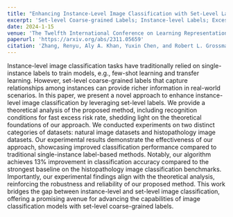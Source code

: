 ```yaml
---
title: "Enhancing Instance-Level Image Classification with Set-Level Labels"
excerpt: 'Set-level Coarse-grained Labels; Instance-level Labels; Excess Risk'
date: 2024-1-15
venue: 'The Twelfth International Conference on Learning Representations (ICLR)'
paperurl: 'https://arxiv.org/abs/2311.05659'
citation: 'Zhang, Renyu, Aly A. Khan, Yuxin Chen, and Robert L. Grossman. "Enhancing Instance-Level Image Classification with Set-Level Labels." arXiv preprint arXiv:2311.05659 (2023).'
---
```

Instance-level image classification tasks have traditionally relied on single-instance labels to train models, e.g., few-shot learning and transfer learning. However, set-level coarse-grained labels that capture relationships among instances can provide richer information in real-world scenarios. In this paper, we present a novel approach to enhance instance-level image classification by leveraging set-level labels. We provide a theoretical analysis of the proposed method, including recognition conditions for fast excess risk rate, shedding light on the theoretical foundations of our approach. We conducted experiments on two distinct categories of datasets: natural image datasets and histopathology image datasets. Our experimental results demonstrate the effectiveness of our approach, showcasing improved classification performance compared to traditional single-instance label-based methods. Notably, our algorithm achieves 13\% improvement in classification accuracy compared to the strongest baseline on the histopathology image classification benchmarks. Importantly, our experimental findings align with the theoretical analysis, reinforcing the robustness and reliability of our proposed method. This work bridges the gap between instance-level and set-level image classification, offering a promising avenue for advancing the capabilities of image classification models with set-level coarse-grained labels.
